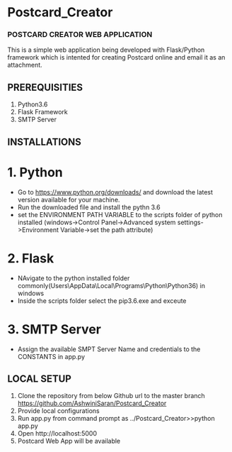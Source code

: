 # Postcard_Creator
### POSTCARD CREATOR WEB APPLICATION

This is a simple web application being developed with Flask/Python framework which is intented for creating Postcard online and email it as an attachment.

## PREREQUISITIES
1. Python3.6
2. Flask Framework
3. SMTP Server

## INSTALLATIONS
# 1. Python 

- Go to https://www.python.org/downloads/ and download the latest version available for your machine.
- Run the downloaded file and install the pythn 3.6
- set the ENVIRONMENT PATH VARIABLE to the scripts folder of python installed
(windows->Control Panel->Advanced system settings->Environment Variable->set the path attribute)

# 2. Flask
- NAvigate to the python installed folder commonly(Users\AppData\Local\Programs\Python\Python36) in windows
- Inside the scripts folder select the pip3.6.exe and exceute

# 3. SMTP Server
- Assign the available SMPT Server Name and credentials to the CONSTANTS in app.py

## LOCAL SETUP
1. Clone the repository from below Github url to the master branch 
https://github.com/AshwiniSaran/Postcard_Creator
2. Provide local configurations 
3. Run app.py from command prompt as ../Postcard_Creator>>python app.py
4. Open http://localhost:5000 
5. Postcard Web App will be available


